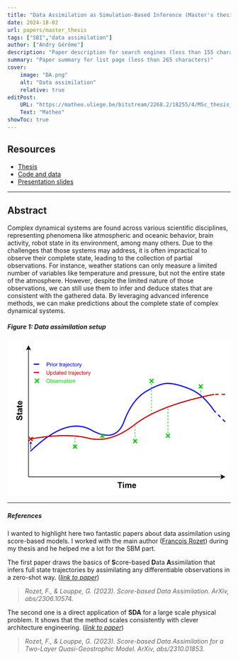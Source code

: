 ```yaml
---
title: "Data Assimilation as Simulation-Based Inference (Master's thesis)" 
date: 2024-18-02
url: papers/master_thesis
tags: ["SBI","data assimilation"]
author: ["Andry Gérôme"]
description: "Paper description for search engines (less than 155 characters)" 
summary: "Paper summary for list page (less than 265 characters)"
cover:
    image: "DA.png"
    alt: "Data assimilation"
    relative: true
editPost:
    URL: "https://matheo.uliege.be/bitstream/2268.2/18255/4/MSc_thesis_Gerome_ANDRY_2023.pdf"
    Text: "Matheo"
showToc: true
---
```

## Resources

- [Thesis](https://matheo.uliege.be/bitstream/2268.2/18255/4/MSc_thesis_Gerome_ANDRY_2023.pdf)
- [Code and data](https://github.com/gerome-andry/dasbi)
- [Presentation slides](Msc_thesis_Presentation.pdf)

---
## Abstract

Complex dynamical systems are found across various scientific disciplines, representing phenomena like atmospheric and oceanic behavior, brain activity, robot state
in its environment, among many others. Due to the challenges that those systems
may address, it is often impractical to observe their complete state, leading to the
collection of partial observations. For instance, weather stations can only measure a
limited number of variables like temperature and pressure, but not the entire state
of the atmosphere. However, despite the limited nature of those observations, we
can still use them to infer and deduce states that are consistent with the gathered
data. By leveraging advanced inference methods, we can make predictions about
the complete state of complex dynamical systems.

##### Figure 1:  Data assimilation setup

<img src="DA.png" alt="pipeline" width="600"/>

---

##### References

I wanted to highlight here two fantastic papers about data assimilation using score-based models. I worked with the main author ([Francois Rozet](https://francois-rozet.github.io/)) during my thesis and he helped me a lot for the SBM part.

The first paper draws the basics of **S**core-based **D**ata **A**ssimilation that infers full state trajectories by assimilating any differentiable observations in a zero-shot way. ([*link to paper*](https://doi.org/10.48550/arXiv.2306.10574))

> *Rozet, F., & Louppe, G. (2023). Score-based Data Assimilation. ArXiv, abs/2306.10574.*

The second one is a direct application of **SDA** for a large scale physical problem. It shows that the method scales consistently with clever architecture engineering. ([*link to paper*](https://doi.org/10.48550/arXiv.2310.01853))

> *Rozet, F., & Louppe, G. (2023). Score-based Data Assimilation for a Two-Layer Quasi-Geostrophic Model. ArXiv, abs/2310.01853.*
